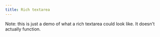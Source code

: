 ```yaml
---
title: Rich textarea
---
```


Note: this is just a demo of what a rich textarea could look like. It doesn't actually function.